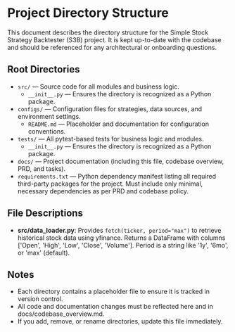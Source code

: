 # Project Directory Structure

This document describes the directory structure for the Simple Stock Strategy Backtester (S3B) project. It is kept up-to-date with the codebase and should be referenced for any architectural or onboarding questions.

## Root Directories

- `src/` — Source code for all modules and business logic.
    - `__init__.py` — Ensures the directory is recognized as a Python package.
- `configs/` — Configuration files for strategies, data sources, and environment settings.
    - `README.md` — Placeholder and documentation for configuration conventions.
- `tests/` — All pytest-based tests for business logic and modules.
    - `__init__.py` — Ensures the directory is recognized as a Python package.
- `docs/` — Project documentation (including this file, codebase overview, PRD, and tasks).
- `requirements.txt` — Python dependency manifest listing all required third-party packages for the project. Must include only minimal, necessary dependencies as per PRD and codebase policy.

## File Descriptions

- **src/data_loader.py**: Provides `fetch(ticker, period="max")` to retrieve historical stock data using yfinance. Returns a DataFrame with columns ['Open', 'High', 'Low', 'Close', 'Volume']. Period is a string like '1y', '6mo', or 'max' (default).

## Notes
- Each directory contains a placeholder file to ensure it is tracked in version control.
- All code and documentation changes must be reflected here and in docs/codebase_overview.md.
- If you add, remove, or rename directories, update this file immediately.
